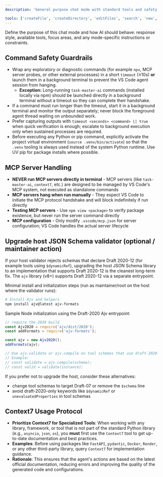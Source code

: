 ```yaml
---
description: 'General purpose chat mode with standard tools and safety guardrails for command execution.'

tools: ['createFile', 'createDirectory', 'editFiles', 'search', 'new', 'runCommands', 'runTasks', 'usages', 'vscodeAPI', 'problems', 'changes', 'testFailure', 'openSimpleBrowser', 'fetch', 'githubRepo', 'extensions', 'todos', 'runTests', 'taskmaster-ai', 'task-master-ai', 'playwright-browser-automation', 'Context7', 'pylance mcp server', 'memory']
---
```

Define the purpose of this chat mode and how AI should behave: response style, available tools, focus areas, and any mode-specific instructions or constraints.

## Command Safety Guardrails

- Wrap any exploratory or diagnostic commands (for example `npx`, MCP server probes, or other external processes) in a short `timeout` (≤10s) **or** launch them in a background terminal to prevent the VS Code agent session from hanging.
	- **Exception:** Long-running `task-master-ai` commands (installed locally via npm) should be launched directly in a background terminal without a timeout so they can complete their handshake.
- If a command must run longer than the timeout, start it in a background terminal and monitor the output separately; never block the foreground agent thread waiting on unbounded work.
- Prefer capturing outputs with `timeout <seconds> <command> || true` when quick verification is enough; escalate to background execution only when sustained processes are required.
- Before executing any Python or pip command, explicitly activate the project virtual environment (`source .venv/bin/activate`) so that the `.venv` tooling is always used instead of the system Python runtime. Use UV pip for package installs where possible.

## MCP Server Handling

- **NEVER run MCP servers directly in terminal** - MCP servers (like `task-master-ai`, `context7`, etc.) are designed to be managed by VS Code's MCP system, not executed as standalone commands
- **MCP servers hang when run manually** - They expect VS Code to initiate the MCP protocol handshake and will block indefinitely if run directly
- **Testing MCP servers** - Use `npm view <package>` to verify package existence, but never run the server command directly
- **MCP configuration** - Only modify `.vscode/mcp.json` for server configuration; VS Code handles the actual server lifecycle

## Upgrade host JSON Schema validator (optional / maintainer action)

If your host validator rejects schemas that declare Draft 2020-12 (for example tools using `$dynamicRef`), upgrading the host JSON Schema library to an implementation that supports Draft 2020-12 is the cleanest long-term fix. The `ajv` library (v8+) supports Draft 2020-12 via a separate entrypoint.

Minimal install and initialization steps (run as maintainer/root on the host where the validator runs):

```bash
# Install Ajv and helpers
npm install ajv@latest ajv-formats
```

Sample Node initialization using the Draft-2020 Ajv entrypoint:

```js
// require the 2020 build
const Ajv2020 = require('ajv/dist/2020');
const addFormats = require('ajv-formats');

const ajv = new Ajv2020();
addFormats(ajv);

// Use ajv.validate or ajv.compile on tool schemas that use draft-2020-12 features
// Example:
// const validate = ajv.compile(schema);
// const valid = validate(instance);
```

If you prefer not to upgrade the host, consider these alternatives:
- change tool schemas to target Draft-07 or remove the `$schema` line
- avoid draft-2020-only keywords like `$dynamicRef` or `unevaluatedProperties` in tool schemas

## Context7 Usage Protocol

- **Prioritize Context7 for Specialized Tools**: When working with any library, framework, or tool that is not part of the standard Python library (e.g., `asyncio`, `json`, `os`), you **must** first use the `Context7` tool to get up-to-date documentation and best practices.
- **Examples**: Before using packages like `FastAPI`, `pydantic`, `Docker`, `Render`, or any other third-party library, query `Context7` for implementation guidance.
- **Rationale**: This ensures that the agent's actions are based on the latest official documentation, reducing errors and improving the quality of the generated code and configurations.
